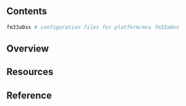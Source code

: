 ## Contents

```sh
fm33a0xx # configuration files for platform/mcu fm33a0xx
```

## Overview

## Resources

## Reference
